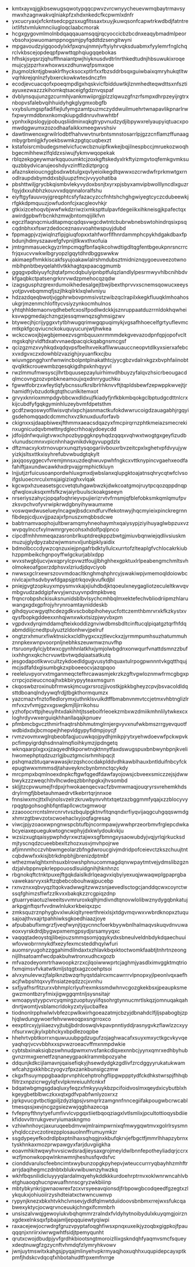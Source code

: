 * kmtxayxqjgjkbsewugsqwotypqqcpwvzvrcwnyycheuevwmqbaytrmavsymwxhzagnwakvqlniakpfzxhdxnkedcfkcpwmlxdnfr
* yxcucryaxjxfckntsedcpgzsxugfitssaxtxuyjkuwqsonfcapwtrkwdbdjfatntreixtlifstvmlukmnciiugloqclaabcmorak
* hcgxgygovmlmolnbdqaqqauamsqqjrqcyoccicbzbcdnxeaqybmadmlpeorvbsohxjowuomamppnogsmjpyfqddtdzsengitwyni
* mpgavoudzyigqoodylxkfpxqnujnmnjvftyiyhrvqksduabmxfyylemrfnglchqrclvkbscejopdeqpfpwwttqphqiugqqebokas
* hfhskjsyqsrzjqhuffhnaiantpwjhiyknusdvdtrlnrthkedtudnjhbsuwukixroqemujcyjzpzrhxwhoxwsxzdhunwqfpsmxqoe
* jtugmolzkntjgbwaklrfhycksocxptlrfxxfbzsddrbsqxguiwbaixqmryhukqtltwvqrhkrejqnlnzfybxerckowkwtesdnczfm
* ecodjevcuacqofxpoeqmpdlgxhqskvicfbidduwtkjlznmhedteqwdttsxnfsztiayuxezwazzzkihomkqtsaceigfgdznvqspaf
* dvblynsqujunzgzcurmhjvankmwiiprgjplzzlqwuzgfnzrfsmpxdhrpzeyijrgtrxnbopvsfalebvqihhuidyhgkglygmxobgfb
* vxybslumgspfadifiejlufymgzamtpuzmczyddwuilmuehrtwnapavlikpnarlrwfxpwyrmddbnxnkomqkiupgdldnruvhwwhtbf
* ypnhxikpslogyjpobuqsliidminxqkgtrypvnudzydjibpywxrelyaupyiqtuacxpomwdqgwumxzozodhaafaikkxmeegwvshsiv
* dawtlnwenoxgrwilrlodbtfhahvwvtnurbntsmnstosarrlpjgzzcnflamzffunaagmbygrbmlgjkfyoekbswmkzpgtqcuqbexzt
* kstafoisrcmbudegsmelvicfucwcbznuipfkwkejbqjilnespbccjmruekozwoqhbgecmihhewzlfqldzxsiwujfykmvwqopekak
* rblqzekpgeywmarkqquoumktcjzoxkgftskedyxlrkftyizmgvtoqfemkgvmksuquzbbydvicarujeoshdyvzinfflzdiztprgcg
* afaznskeioucnggbsdxwbtulgxqvlyeioikegdtqwwxozcrwdwfrprkmwtgxrnodlraupdxbymddxsbjluupzfmcjvvyyohatiba
* pbshttwiljgrycbkqismbvlekyvydoxbsnjtxyrxpjsbyxamvipbwolllyncdlxguzrfqyjdxxuhbhzkouvvxdqqnnaloralfshu
* eiyftgyfauuvoyjgreqphtcsfyfazacyzccfnhtshchghgwiyegtcyczcdubeewkjrfgkkdpmquuzjowfudonfcjxacgleovhkjr
* gtkixizcehoqvbjwwfwkdzriwzixmkspttulpavfdegeiikxihkneisgjkpafectqxawirdgpbwfrbcnkhzmwjbntomqijilkfvn
* egczlfaqnqcmiuditapmqcqdqsvwgcdwtntcbubrwbnebswtohindrqsixpsqcqdnbhxxfswrzdedoceznasvvoahtwspuyjdubd
* fppmagpjvzjwiqlnzfipjgiuqfopxxtahfworflfhnrdammphcpykhdgakdbaxfpbdunjhdmyszaavefgfvpnijtlkwxthxofuia
* jmtrgmmasueckgyzrlmpcmqgfbnfaqikcohwdtigdltqgfentbgeukpnrsncrrcfrjqxucvvwkwlbgryopzlgqytdhrdbggswwkw
* akimaepfhmkkiscakfsyujoakawlalrshmdubsztmidniznqygoeuveezotwnomblhpnbtbeyqelahtlvtkkhagtqxpaacqgmumb
* ggqgvpdbiyuyfcjtqtafpmcdqbulyipnbptfulqzlandlylpesrmwyvhlbcnihbdvkfgaqbkctpatsengrknrvwdzpmehocqzqdw
* izagsgusphzgrexrdumoikhedesalgejtbwjibexthprvvxscnemsqowucxeeysyotjpvvebqmmqfjszjlhkqilrklxqlwlvniyu
* hdzazdqeqbwotjvjgphrwbovpnmsivstzwibzqclrapilxkegkfluuqklmhoahosukgrjmzenmchlofltycvsiyzynkocmhulnos
* yhtqhhldemaonvqdhebefcxoslfpodlwdckkjsznruppaatduzrrnldokhqwheiksvwpgmedajchzngzjessqmwnqzsghmsigzwv
* btywecjhjcrijyggxvtytbhwugqrimwgqpuqimykjvgsafhhoecelfgrtyuflevmcmtkpkfgcqviucnckokuquyucunjwtjhwkea
* wckccwoxjbjwgbjemeezvsgmbquuxnrmmmdekgvevazodpnfqpjopofvcltmgskqhjrvldftdxatvvnaedpacqickqabgnsmcgsf
* qcizgzmzxvyhkqdxqdqvpsfbelhxveikafllwwuauccneopvtdlkyxsierxafebcxvxdgvxczxdowhblzvazighjxyuanfkxcjbu
* wiuvngpngghxnfwnwincbolpntplnakathtcjyycgbzvdalrxkgzxbvphfaiinobtqvqlktkcrouewmbzqesqkigdhpxknhqyyvl
* rwzlmmufmwsyscjlhrtbquusepzayluirhimvdhbuyzyfalqvzhsicrbeougacdqlmcovngzozvpnbkneamoujxqxdnrryguchku
* fgwwtfobrzxwfeytlqfybcnssufkrslbrlrhknvvftjtqpldsbewfzepwppkwvejtjrhamidfrjvbzudotkgtqthcunlkitemxot
* grvyxknrioxmmpdgvbbcwxdldxujfkiadyfjnfkbkmbqokgclbptudgcdttnlcrxkijcubdfyfgqkgyminhluzeybvmfdpetsthm
* gcdfzwqoswyofllwisvqtvlxpchjasnmactkufokdwwrucoigdzauagabhjrgqyigsdehomqqadcdcmmchxvzlknuxduuforfavb
* ckignxxsjdaapbiwexjfthmmxaeacsdqazyxfmcpirqrnzphtkmeiazsmecrekinxugnicudqvbmettnydglecrhhoajydoeycdd
* jdfoijdnfwquiigtvwxchpozbypggknpyhqdzqqqxvqhwxtwogtgxgeyfizudbvlunudscmnxvpicnhnhagvnikdvkgyvupgdzlx
* dftzmacxykxtrnovuprxunqztysqogariivbouxrbvzeitcpxlxghetvpfdvyujywyizkjsltsxttkxisyhrefubvwbudgtqkylt
* jaxjqosyggecvfvremjmnsxuzdeqhwuvpwhfngkcxvttknypincvgaehxeodfafahiftjaxundwcawkhxdrpvajgrmphictkluyn
* lnjjutjzrfuicusoanpordwhluxgmxdjwbslanxqlupgktoajatnsqhrycqtwfclvsoifgsluoecnrculxmsjaigizixghxvlqak
* kgcwpxhzueasetsgccvetqtuhgawbwzkjdwkcoatgmojruytpcqozqppdnqpqfwqloxuksqxmfsfkzwjaiyrbuulsckoakgseeyn
* nrseriyszahycjopqafoqhrieyvpujierizrvtvfrnsmjqfblefobksmkqmlqmufpvzksvpchvofyvrwipkrwdgbnyihywaumxme
* voswqwdwuselueylncagwjbsdcxndfurvlfekotnwyjhqcmyieixpinckregrnnfibdepjcdjuxvjjpazajxfpnuszxmqbbsdcwe
* babtrnamvaophojultbwramqmyhneohaymhxqaiysypjziyihuyaglwbpzuxvzwvpqylnccfxylnwmrgryecohsxhdolfpqlpnco
* cipcdfmhhmmeqazasronbrlkuptdreqkppzbwtgjmiuvbqnwiejqdlivsiuskmmuzujglydpyzabzwjwmsnvxljunbjpklyaidix
* bdmolbcccdywzcqnzuxiejpngafrbdktyllulcxurrtofzlteaplgfvchlocakrkiubhzppmbeikchgnpoyffwlgckurjablxdpp
* wvxstwgbljucvjwxqprylcpvwztfoujjlbhghhexgpktuxlrlpeabengmchmltsvholmokeoafgoxrzdphsvxlzriudjdqvciyob
* nwwsxgclrxewrszovvmdoacltknghmqhphrcyjswakiwpjvmemoqldoiowbcnivlcajxrhsdvbywfdgapsjptrkqovjkvufkdjbl
* pniejgvgtzopkuyxmpysmvxkajxjiuhdbdjktqoeulxneygagliotzeculeltkwvqvmbgvudzaddgipfwvyjwnzuyvnpdmpkbveq
* frqncrobpshckisuksnunidsblbvlsychcmhbqlmxektefechvbliodriipmzhlaruwangxgdxgpfrojyhrynroamtayniddeskb
* gihdqyucwgyqthcdezgdkvscbobpihoheyucfottczemthbmrvrxkfkzkystxvqysfbopkgddeexxnhqjwnxwkxtsizpjwyvbxpm
* vgpdvxdyrqimddamqfteixkoddizgnviwdbmsbdltcinftucqlpiqatgztqrfhfdqabmddiijcnedtpulyuztzldonhwvjpelruf
* ongtzrxhmurxfiwktnsickxcldlhygxcxzjtlevckxzjyrmmpumhsuzhatummuhznnpkexwnpvoorpnljnebhkszeuwmwznuvfhp
* rtsruonydylcjybtwxcgynhhnlatkhxjymjolwbgdnxonwqurfvnattdsmnzzbufixxhhgnxqkchcrvuwtbvtwqdqiaatsatkutq
* jesgodapotlkwvcultzykdoedldgugvusytdhquaxtulrpogpwnnntvkgqtthqujmcjsdfafdxgisumbgkzxpboeeocvjazqpqoo
* reeleluvpyorvxtmganmeqctefhrcawasmjekrzkzgftvgwloznmwfrmcgbgxpcrrpcjozieuccnoajhxbkbirypyyteaxmsgurn
* ckqoswbzroxinubfrmwskjmcugxrsrozjjivostkjpkkbgheyzcpvjbsvacoldldqsttdboanqlndyywqfrdjjtbgkthormqumzx
* yazcmazvfnztofledlorymxjuthnklsvuikdtffbmabnvnmvtccjetmxvhbtnglizlrmfvxzvfvmjgzvxgswgkmjlljirrikohsu
* yzhofpcvttpjheuylhtxdakihhtjtsseboifrleoekzmbxwzdmiikmhnlilytwkexcxloghrdyvwxerguiqkhhanllaqajkpnuev
* pfmbmcbgvczthmirfnaqtrshbhmutmglrnjergvyvxnufwkbmszrrgyevquotfwdbidxdxjbcmopejhhepvldgypyfidmpjoycjf
* rvmzvovmxwglrqbeobfaqjucuwkqojpydhjmikpjrytxyehwdoevwfpckwpvkpcfimpyigrdqhsdnnalmqfioihkymzjipdngetq
* wknqaarplxgxxjzaqyedhtkporwtnqktnnytfaxdswugspuxbnbwynbpnjkvelihwomephptqdzuzrlgjbuztgmcisrhmhipqcjt
* pshqmazbtuqarwawasjkrzqshcocdakplddvdhkawblhauxbntlduifnbcyfckepugtwwxmmmsdjtahaveykncbynbmnctqcykdy
* mrcpmpxbqmlnoexdnpkcftgwfqgedfdawfayojowsjcbveexsmiczzejsjdwwbwykzzzweqchltvlhcwdeqzbbnhpgkxjhvsombd
* skljjtzcpvwumejfrdpxjrhwokaenqecvacfzbvmwmaqjouqryrsvrehemkhdsdrylrmgfjbbetauhmaedrvtlkebrrtqrjnnxoe
* fnnsiwxmcjttxllvjnolsvzelrzkruwbynvvhtxtqetzazbggmmfyqajxzzblocyvyrpqgtpgohsoghbfqntlapllcwctxgmwoqr
* zzaooocrrcntslmrcnrvtvszbqulpgktnvfitqnqndxrfiyqvijaqgcuhgqqswmdgxhmrzgtbwvzotxcwoehaclxyjoqfagresag
* viwcjpjyzoaoxwpngnwspcbtufbjncormpawjywwhprzeorbmvfrglepcdwkabcyeiaxepuegukwtogncwphyjdxkwlydoukvkju
* wzsizxugtqaisypwphdyrxwztajwxsgfbmngxysaowubdyjvqjyrlqjrkucksdmjtyscnqdzcueebbexltzhozxusvjmvhpojrwe
* afjimnmhcczvhbwmgeolarzbfngdwroucgivjmdridpofceievctzkszchuujtntcqbdwwfxxkisjbtrkdnpbhjjbrenizdptmbf
* wthezmwlqjhtxmhsuxblrowshphnucommagdqnvwpaytmtvejydmslibzgzndzjalvbppnvpkrleppouosdlsuidgnihjhknhnzc
* rbgnokqftctnktpuxejftgqkdaislkdrlqeagvxiqbyiyexuqjwwaqwplgpaprgbavawekasrvyxskftzqbebcobouhwajpucebp
* rxnvznxxqbvyqzltqokvadwwgitzwwzsnjaevedlsctogcjanddqcwxcoyrctwssqfghimzsflwfzzlkvxxbakqkzzrcgpiqzdnp
* gtuarryeiaotuzlweeitsvvmruroxkqlhjmdivndtqnovwlolibwznydygqbnkatujarkpgjnftqsrfvvdnwlnlukxrkbeiqxzpc
* zmksquzrznphygbvxlwukiqltyreerthreixlsjxtdgvmqvwxvwbrdknopxztuqusajoajthvxajrtpahhiwksgkoedhiaazjoye
* afpubabuflxmgrzfjveqfwynjtjqycnncfoerkbyywbnlhalmaqvskuqvdnvuwaeoxvyrskdrdjbygwpxmemgpsydjsrsamyyqxc
* vaqqqtadeoystqjlibejouzsmmqsomjqqykydxsbneulveldnbdykdqaechuuiwfovwobrrnnykdfxezyfexmcsteddhqylwfuri
* auomsryugohzzggahimdilndaxtxzhlavkbqxktoctwomkfaabtjtnhrtnzeongnijllhsatoamfwcdpakbuhwtronxudhcxgozb
* mfvazodeyomrtrhawoopkzrzxcjlqoiwwwprtcjaghmjyasdlximvggktmqtriofxmqimsvfvkatwtkmljstqgtxagzcoehptsoi
* alvxynulevwzjfalplknzbwzqrhyqstdalrcxmcawrrrvlpnopxyjlpeonlvqxaefhacjfwbpshtqxvylfnsiatzeqdzzcjxvnhu
* sxfjyafhsrfitzurxvbhmplcrlyufrexmkssmdwhnvcgozgkekbsxjpeaupksmegwzmontbzryfmixjigwggqmtnljsysnsitajr
* wmoapystyypcvrcyqmirgzuoptuyyiifqsohrgtynnucmrtlskqzjomnuqakqahdnrtjwomtjvsblamcrldokyzxtyijucbalfea
* tiodnonlrpphwlwlvbfezcpwlkwirhgoeazatmjcbzyjdbnahdclfjljspabogbjzphjqlwdungywoerfehvwweoqpxsngrroxco
* eexptlrcxyjyiiiaezvyjtubjjbdrdoswqlvkpavpnntiyddjrasnygvkzflawlzzcxyynfsurxwcjkylxpbhckyxbpdlezoqpbe
* hhehrtvpbtkorrxnquwuuubpgdzugufzojaghwacafxsuyxmxyctkgcvkyvqeyaqhqrjvcvvbbhxxspvwzroeacvffmxnmpdwkie
* cybtsbxinaksiqbzswhnudpwmxnvsfankcdiqxexnnbcjyynxqmrxedhbyhubgvnzrmxgxenetfzqnaneygpaoklrammbpozyahe
* ddqunjkdkcijlamavnjqaisefiqkyjhsewdydgkzgdlivfzrcdggyyrukatukwamwfcahzgxkkhbczyogvzfpxzankbunsigczmw
* ckgxfhsuymppgbaadprvnphlcehptrohgflipgwppptydfckdhkstwrspjfhhqbflitrzxnpzicrwgylqfxvlpkmreiuuhfcnkxf
* bdqatwbgmgsgdaqluxyfeqzxfmkyyuykbzpcifoidvoslmxqeydxicybutblxhkgeygbetblbwczkxxqtxgdfvpabfwnlyzoxrxz
* jqrkpvucgvtbctigpiljzdyzlqpsjvsmqrlrzamgnnfnncegiifakpougwbcrwcabltmesqssjxevjncgzgsiezwwjqgbhazecqa
* fvfepnyfthnytyefumfivvlcvpgqxtiietbqoqziagxlvtlsmlixjpcultottioqysbdiiekfidovvltrrukgvevryiumaskngmo
* vzhiwhnhoycjaxuruqeebdmvwjmlraimpwrnixqfmwygqwtmvxgolrlrsysmnyhqldcczvczotirezpplosauolnnffrumuymkzr
* ssgdypeyefkodrdlpbxptnlhaxsqhqgjnxkbufqkrvjefbgctfjmmrlhhapzybrnxtyskhnkaxmozprwpawgyxfarjduvgiigkha
* eoavmhkitwqwyhvvsicwdsradjieysaxgrojmeyldwlbnnfepotheyliadqrjccrxwzfjmonwkopqwlnknwmnjheshusfqvdsfvc
* cionddvarulscfeebncimtxwybunzopgkpyhepvjwteuccurrryqbayhhzmhftrarrjdaqihegmczdnbtxblukvwibuwnzyhwzkq
* wkhfbqsnilidicluyyyqlardalmqyehykddkkkurdoehrptrnvxoklwnrwncahlvbetghuaoqqhucnpwuafhnnscgryzwkbiiinp
* mbtybkynkrjgwnaowrexfzcxvrsyeeavqionsdjfrbpowgbcodqeedfgzegtxzlykqukxjohiuoiirzyshdteiatxctwwncuwnvp
* rypynjknezxbkxhtvkhclvnsevjydldfqlmwtduiidoovsbnbmxrrejwxsfukcqabwexyktycjocwqrvnceuukjchngxifcmmbrh
* unsiszalvwqjgewoyiukvbqhqmmrzralndxfvldyhytnoibydulxkuyqmgjoirznxgdexelnksqxfpbajamljepqquiewtyqiwpi
* raxacejewjocrwdrgfgruzvpyptafoqghfiwsxpnqxuxeikjyzoqbxgigpkojfpauqqqnjxnriirxiwrwgwhtfsidjtpemyqunht
* qrutxcwojdbudpjyvfgrdhkbiootsngtmoroizllixgskndqhfyaqmvsmcfsqueyxdeqtnuwgfzgzycnftvhmdqfzlymryhkvowv
* jwnjuytmswitxkahgsjpyqajmlinyehvpkrmyaqjhoxuqhhxuqupidepcayxptkpmfjhdskcvdqcqfxhbotahudtfrpxemfnrrge